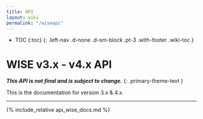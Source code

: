 ```yaml
---
title: API
layout: wiki
permalink: "/wiseapi"
---
```


- TOC
{:toc}
{: .left-nav .d-none .d-sm-block .pt-3 .with-footer .wiki-toc }

<div class="collapse-btn d-none d-sm-block"
  onclick="toggleToc()">
  <span class="fa fa-angle-double-left">
  </span>
</div>

<div class="full-height-container with-footer pt-3 pr-2 pl-2 pb-3 api-container" markdown="1">

# WISE v3.x - v4.x API

**_This API is not final and is subject to change._**
{: .primary-theme-text }

This is the documentation for version 3.x & 4.x.

---

{% include_relative api_wise_docs.md %}

</div>

